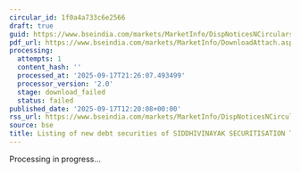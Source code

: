```yaml
---
circular_id: 1f0a4a733c6e2566
draft: true
guid: https://www.bseindia.com/markets/MarketInfo/DispNoticesNCirculars.aspx?Noticeid={3D03836F-6182-4C1C-ABC5-158F83E92941}&noticeno=20250917-27&dt=09/17/2025&icount=27&totcount=57&flag=0
pdf_url: https://www.bseindia.com/markets/MarketInfo/DownloadAttach.aspx?id=20250917-27&attachedId=
processing:
  attempts: 1
  content_hash: ''
  processed_at: '2025-09-17T21:26:07.493499'
  processor_version: '2.0'
  stage: download_failed
  status: failed
published_date: '2025-09-17T12:20:08+00:00'
rss_url: https://www.bseindia.com/markets/MarketInfo/DispNoticesNCirculars.aspx?Noticeid={3D03836F-6182-4C1C-ABC5-158F83E92941}&noticeno=20250917-27&dt=09/17/2025&icount=27&totcount=57&flag=0
source: bse
title: Listing of new debt securities of SIDDHIVINAYAK SECURITISATION TRUST
---
```


Processing in progress...